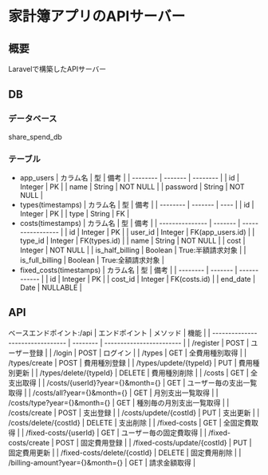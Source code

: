 # 家計簿アプリのAPIサーバー

## 概要
Laravelで構築したAPIサーバー

## DB

### データベース
share_spend_db

### テーブル
- app_users
  | カラム名 | 型      | 備考     |
  | -------- | ------- | -------- |
  | id       | Integer | PK       |
  | name     | String  | NOT NULL |
  | password | String  | NOT NULL |
- types(timestamps)
  | カラム名 | 型      | 備考 |
  | -------- | ------- | ---- |
  | id       | Integer | PK   |
  | type     | String  | FK   |
- costs(timestamps)
  | カラム名        | 型      | 備考              |
  | --------------- | ------- | ----------------- |
  | id              | Integer | PK                |
  | user_id         | Integer | FK(app_users.id)  |
  | type_id         | Integer | FK(types.id)      |
  | name            | String  | NOT NULL          |
  | cost            | Integer | NOT NULL          |
  | is_half_billing | Boolean | True:半額請求対象 |
  | is_full_billing | Boolean | True:全額請求対象 |
- fixed_costs(timestamps)
  | カラム名 | 型      | 備考         |
  | -------- | ------- | ------------ |
  | id       | Integer | PK           |
  | cost_id  | Integer | FK(costs.id) |
  | end_date | Date    | NULLABLE     |

## API
ベースエンドポイント:/api
| エンドポイント                   | メソッド | 機能                     |
| -------------------------------- | -------- | ------------------------ |
| /register                        | POST     | ユーザー登録             |
| /login                           | POST     | ログイン                 |
| /types                           | GET      | 全費用種別取得           |
| /types/create                    | POST     | 費用種別登録             |
| /types/updete/{typeId}           | PUT      | 費用種別更新             |
| /types/delete/{typeId}           | DELETE   | 費用種別削除             |
| /costs                           | GET      | 全支出取得               |
| /costs/{userId}?year={}&month={} | GET      | ユーザー毎の支出一覧取得 |
| /costs/all?year={}&month={}      | GET      | 月別支出一覧取得         |
| /costs/type?year={}&month={}     | GET      | 種別毎の月別支出一覧取得 |
| /costs/create                    | POST     | 支出登録                 |
| /costs/updete/{costId}           | PUT      | 支出更新                 |
| /costs/delete/{costId}           | DELETE   | 支出削除                 |
| /fixed-costs                     | GET      | 全固定費取得             |
| /fixed-costs/{userId}            | GET      | ユーザー毎の固定費取得   |
| /fixed-costs/create              | POST     | 固定費用登録             |
| /fixed-costs/update/{costId}     | PUT      | 固定費用更新             |
| /fixed-costs/delete/{costId}     | DELETE   | 固定費用削除             |
| /billing-amount?year={}&month={} | GET      | 請求金額取得             |
